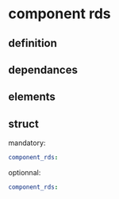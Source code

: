 # component rds

## definition

## dependances

## elements

## struct

mandatory:

```yaml
component_rds:
```

optionnal:

```yaml
component_rds:
```
